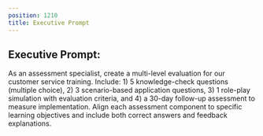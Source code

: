 ```yaml
---
position: 1210
title: Executive Prompt
---
```


## Executive Prompt:

As an assessment specialist, create a multi-level evaluation for our customer service training. Include: 1) 5 knowledge-check questions (multiple choice), 2) 3 scenario-based application questions, 3) 1 role-play simulation with evaluation criteria, and 4) a 30-day follow-up assessment to measure implementation. Align each assessment component to specific learning objectives and include both correct answers and feedback explanations.